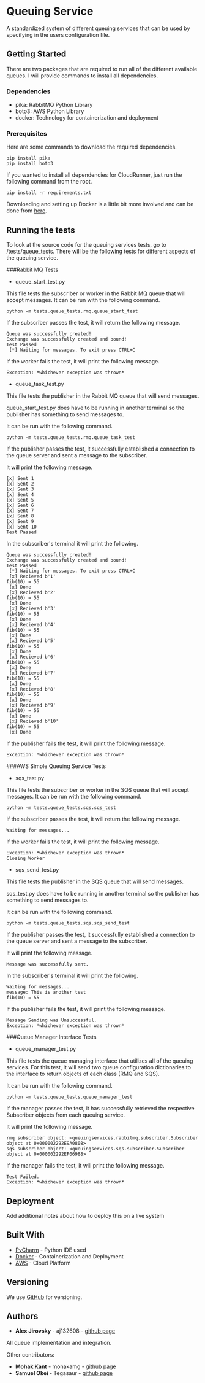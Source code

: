 # Queuing Service

A standardized system of different queuing services that can be used by specifying in the users configuration file.

## Getting Started

There are two packages that are required to run all of the different available queues. I will provide commands to install all dependencies.

### Dependencies

* pika: RabbitMQ Python Library
* boto3: AWS Python Library
* docker: Technology for containerization and deployment

### Prerequisites

Here are some commands to download the required dependencies.

```
pip install pika
pip install boto3
```

If you wanted to install all dependencies for CloudRunner, just run the following command from the root.

```
pip install -r requirements.txt
```

Downloading and setting up Docker is a little bit more involved and can be done from [here](https://www.docker.com/products/docker-desktop).

## Running the tests

To look at the source code for the queuing services tests, go to /tests/queue_tests. There will be the following tests for different aspects of the queuing service.

###Rabbit MQ Tests
* queue_start_test.py

This file tests the subscriber or worker in the Rabbit MQ queue that will accept messages.
It can be run with the following command.

```
python -m tests.queue_tests.rmq.queue_start_test
```

If the subscriber passes the test, it will return the following message.

```
Queue was successfully created!
Exchange was successfully created and bound!
Test Passed
 [*] Waiting for messages. To exit press CTRL+C
```

If the worker fails the test, it will print the following message.

```
Exception: *whichever exception was thrown*
```

* queue_task_test.py

This file tests the publisher in the Rabbit MQ queue that will send messages. 

queue_start_test.py does have to be running in another terminal so the publisher has something to send messages to.

It can be run with the following command.

```
python -m tests.queue_tests.rmq.queue_task_test
```

If the publisher passes the test, it successfully established a connection to the queue server and sent a message to the subscriber.

It will print the following message.

```
[x] Sent 1
[x] Sent 2
[x] Sent 3
[x] Sent 4
[x] Sent 5
[x] Sent 6
[x] Sent 7
[x] Sent 8
[x] Sent 9
[x] Sent 10
Test Passed
```

In the subscriber's terminal it will print the following.

```
Queue was successfully created!
Exchange was successfully created and bound!
Test Passed
 [*] Waiting for messages. To exit press CTRL+C
 [x] Recieved b'1'
fib(10) = 55
 [x] Done
 [x] Recieved b'2'
fib(10) = 55
 [x] Done
 [x] Recieved b'3'
fib(10) = 55
 [x] Done
 [x] Recieved b'4'
fib(10) = 55
 [x] Done
 [x] Recieved b'5'
fib(10) = 55
 [x] Done
 [x] Recieved b'6'
fib(10) = 55
 [x] Done
 [x] Recieved b'7'
fib(10) = 55
 [x] Done
 [x] Recieved b'8'
fib(10) = 55
 [x] Done
 [x] Recieved b'9'
fib(10) = 55
 [x] Done
 [x] Recieved b'10'
fib(10) = 55
 [x] Done
```

If the publisher fails the test, it will print the following message.

```
Exception: *whichever exception was thrown*
```

###AWS Simple Queuing Service Tests
* sqs_test.py

This file tests the subscriber or worker in the SQS queue that will accept messages.
It can be run with the following command.

```
python -m tests.queue_tests.sqs.sqs_test
```

If the subscriber passes the test, it will return the following message.

```
Waiting for messages...
```

If the worker fails the test, it will print the following message.

```
Exception: *whichever exception was thrown*
Closing Worker
```

* sqs_send_test.py

This file tests the publisher in the SQS queue that will send messages. 

sqs_test.py does have to be running in another terminal so the publisher has something to send messages to.

It can be run with the following command.

```
python -m tests.queue_tests.sqs.sqs_send_test
```

If the publisher passes the test, it successfully established a connection to the queue server and sent a message to the subscriber.

It will print the following message.

```
Message was successfully sent.

```

In the subscriber's terminal it will print the following.

```
Waiting for messages...
message: This is another test
fib(10) = 55
```

If the publisher fails the test, it will print the following message.

```
Message Sending was Unsuccessful.
Exception: *whichever exception was thrown*
```

###Queue Manager Interface Tests
* queue_manager_test.py

This file tests the queue managing interface that utilizes all of the queuing services. For this test, it will send two queue configuration dictionaries to the interface to return objects of each class (RMQ and SQS).

It can be run with the following command.

```
python -m tests.queue_tests.queue_manager_test
```

If the manager passes the test, it has successfully retrieved the respective Subscriber objects from each queuing service.

It will print the following message.

```
rmq subscriber object: <queuingservices.rabbitmq.subscriber.Subscriber object at 0x000002292E9A0808>
sqs subscriber object: <queuingservices.sqs.subscriber.Subscriber object at 0x000002292EF06988>
```

If the manager fails the test, it will print the following message.

```
Test Failed.
Exception: *whichever exception was thrown*
```

## Deployment

Add additional notes about how to deploy this on a live system

## Built With

* [PyCharm](https://www.jetbrains.com/pycharm/) - Python IDE used
* [Docker](https://maven.apache.org/) - Containerization and Deployment
* [AWS](https://aws.amazon.com/) - Cloud Platform

## Versioning

We use [GitHub](https://github.com/) for versioning. 

## Authors

* **Alex Jirovsky** - aj132608 -  [github page](https://github.com/aj132608)

All queue implementation and integration.

Other contributors:

* **Mohak Kant** - mohakamg - [github page](https://github.com/mohakamg)
* **Samuel Okei** - Tegasaur - [github page](https://github.com/Tegasaur)
